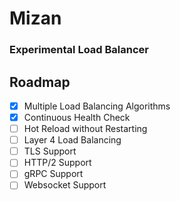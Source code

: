 # Mizan

### Experimental Load Balancer 

## Roadmap
- [x] Multiple Load Balancing Algorithms
- [x] Continuous Health Check 
- [ ] Hot Reload without Restarting
- [ ] Layer 4 Load Balancing
- [ ] TLS Support
- [ ] HTTP/2 Support
- [ ] gRPC Support   
- [ ] Websocket Support 
